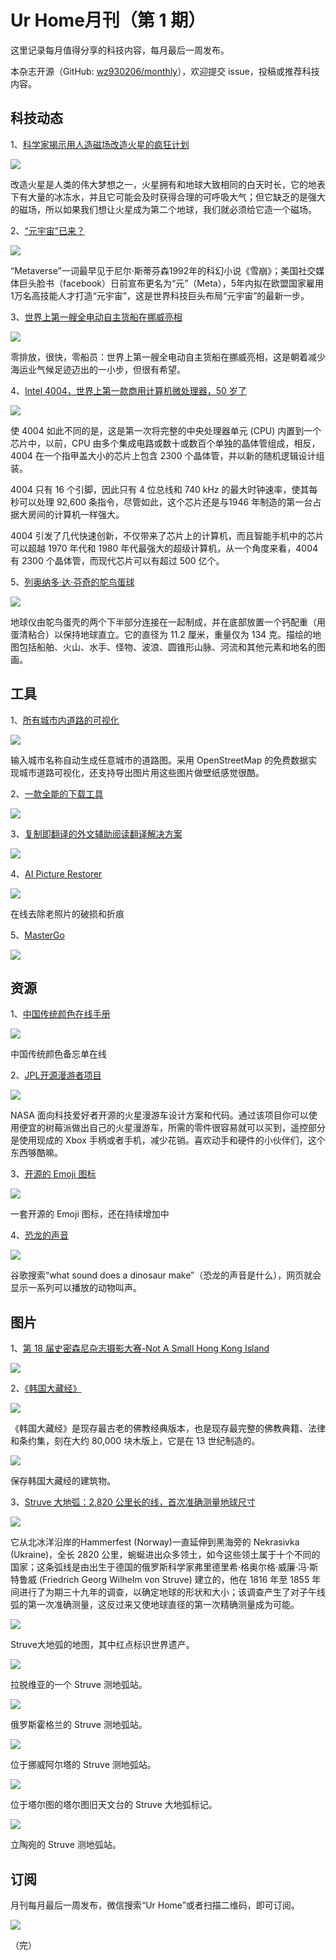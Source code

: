# Ur Home月刊（第 1 期）

这里记录每月值得分享的科技内容，每月最后一周发布。

本杂志开源（GitHub: [wz930206/monthly](https://github.com/wz930206/monthly)），欢迎提交 issue，投稿或推荐科技内容。

## 科技动态

1、[科学家揭示用人造磁场改造火星的疯狂计划](https://www.sciencealert.com/scientists-reveal-crazy-plan-to-terraform-mars-with-an-artificial-magnetic-field)

![](https://ur-home.oss-cn-shanghai.aliyuncs.com/monthly/issue-1/DiagramOfMarsMagneticField.jpg)

改造火星是人类的伟大梦想之一，火星拥有和地球大致相同的白天时长，它的地表下有大量的冰冻水，并且它可能会及时获得合理的可呼吸大气；但它缺乏的是强大的磁场，所以如果我们想让火星成为第二个地球，我们就必须给它造一个磁场。

2、[“元宇宙”已来？](https://finance.sina.com.cn/tech/2021-11-22/doc-iktzqtyu8724768.shtml)

![](https://ur-home.oss-cn-shanghai.aliyuncs.com/monthly/issue-1/003.jpg)

“Metaverse”一词最早见于尼尔·斯蒂芬森1992年的科幻小说《雪崩》；美国社交媒体巨头脸书（facebook）日前宣布更名为“元”（Meta），5年内拟在欧盟国家雇用1万名高技能人才打造“元宇宙”，这是世界科技巨头布局“元宇宙”的最新一步。

3、[世界上第一艘全电动自主货船在挪威亮相](https://techxplore.com/news/2021-11-electric-autonomous-cargo-ship-norway.html)

![](https://ur-home.oss-cn-shanghai.aliyuncs.com/monthly/issue-1/005.jpg)

零排放，很快，零船员：世界上第一艘全电动自主货船在挪威亮相，这是朝着减少海运业气候足迹迈出的一小步，但很有希望。

4、[Intel 4004，世界上第一款商用计算机微处理器，50 岁了](https://newatlas.com/computers/intel-4004-first-computer-chip-turns-50/)

![](https://ur-home.oss-cn-shanghai.aliyuncs.com/monthly/issue-1/006.jpg)

使 4004 如此不同的是，这是第一次将完整的中央处理器单元 (CPU) 内置到一个芯片中，以前，CPU 由多个集成电路或数十或数百个单独的晶体管组成，相反，4004 在一个指甲盖大小的芯片上包含 2300 个晶体管，并以新的随机逻辑设计组装。

4004 只有 16 个引脚，因此只有 4 位总线和 740 kHz 的最大时钟速率，使其每秒可以处理 92,600 条指令，尽管如此，这个芯片还是与1946 年制造的第一台占据大房间的计算机一样强大。

4004 引发了几代快速创新，不仅带来了芯片上的计算机，而且智能手机中的芯片可以超越 1970 年代和 1980 年代最强大的超级计算机，从一个角度来看，4004 有 2300 个晶体管，而现代芯片可以有超过 500 亿个。

5、[列奥纳多·达·芬奇的鸵鸟蛋球](https://www.amusingplanet.com/2021/11/leonardo-da-vincis-ostrich-egg-globe.html)

![](https://ur-home.oss-cn-shanghai.aliyuncs.com/monthly/issue-1/da-vinci-globe-1.jpg)

地球仪由鸵鸟蛋壳的两个下半部分连接在一起制成，并在底部放置一个钙配重（用蛋清粘合）以保持地球直立。它的直径为 11.2 厘米，重量仅为 134 克。描绘的地图包括船舶、火山、水手、怪物、波浪、圆锥形山脉、河流和其他元素和地名的图画。

## 工具

1、[所有城市内道路的可视化](https://anvaka.github.io/city-roads/)

![](https://ur-home.oss-cn-shanghai.aliyuncs.com/monthly/issue-1/city-road.gif)

输入城市名称自动生成任意城市的道路图。采用 OpenStreetMap 的免费数据实现城市道路可视化，还支持导出图片用这些图片做壁纸感觉很酷。

2、[一款全能的下载工具](https://motrix.app/)

![](https://ur-home.oss-cn-shanghai.aliyuncs.com/monthly/issue-1/007.png)

3、[复制即翻译的外文辅助阅读翻译解决方案](https://copytranslator.gitee.io/)

![](https://ur-home.oss-cn-shanghai.aliyuncs.com/monthly/issue-1/CopyTranslator.gif)

4、[AI Picture Restorer](https://hotpot.ai/restore-picture)

![](https://ur-home.oss-cn-shanghai.aliyuncs.com/monthly/issue-1/001.png)

在线去除老照片的破损和折痕

5、[MasterGo](https://mastergo.com/)

![](https://ur-home.oss-cn-shanghai.aliyuncs.com/monthly/issue-1/008.png)

## 资源

1、[中国传统颜色在线手册](https://colors.ichuantong.cn/)

![](https://ur-home.oss-cn-shanghai.aliyuncs.com/monthly/issue-1/009.png)

中国传统颜色备忘单在线

2、[JPL开源漫游者项目](https://opensourcerover.jpl.nasa.gov/)

![](https://ur-home.oss-cn-shanghai.aliyuncs.com/monthly/issue-1/open-source-rover.gif)

NASA 面向科技爱好者开源的火星漫游车设计方案和代码。通过该项目你可以使用便宜的树莓派做出自己的火星漫游车，所需的零件很容易就可以买到，遥控部分是使用现成的 Xbox 手柄或者手机，减少花销。喜欢动手和硬件的小伙伴们，这个东西够酷嘛。

3、[开源的 Emoji 图标](https://openmoji.org/)

![](https://ur-home.oss-cn-shanghai.aliyuncs.com/monthly/issue-1/010.png)

一套开源的 Emoji 图标，还在持续增加中

4、[恐龙的声音](https://www.google.com/search?q=what%20sound%20does%20a%20dinosaur%20make)

![](https://ur-home.oss-cn-shanghai.aliyuncs.com/monthly/issue-1/011.png)

谷歌搜索“what sound does a dinosaur make”（恐龙的声音是什么），网页就会显示一系列可以播放的动物叫声。

## 图片

1、[第 18 届史密森尼杂志摄影大赛-Not A Small Hong Kong Island](https://photocontest.smithsonianmag.com/photocontest/detail/not-a-small-hong-kong-island/)

![](https://ur-home.oss-cn-shanghai.aliyuncs.com/monthly/issue-1/002.png)

2、[《韩国大藏经》](https://www.amusingplanet.com/2021/10/tripitaka-koreana.html)

![](https://ur-home.oss-cn-shanghai.aliyuncs.com/monthly/issue-1/tripitaka-koreana-2.jpg)

《韩国大藏经》是现存最古老的佛教经典版本，也是现存最完整的佛教典籍、法律和条约集，刻在大约 80,000 块木版上，它是在 13 世纪制造的。

![](https://ur-home.oss-cn-shanghai.aliyuncs.com/monthly/issue-1/tripitaka-koreana-1.jpg)

保存韩国大藏经的建筑物。

3、[Struve 大地弧：2,820 公里长的线，首次准确测量地球尺寸](https://www.amusingplanet.com/2016/10/struve-geodetic-arc-2820-km-line-that.html)

![](https://ur-home.oss-cn-shanghai.aliyuncs.com/monthly/issue-1/struve-geodetic-arc-66.jpg)

它从北冰洋沿岸的Hammerfest (Norway)一直延伸到黑海旁的 Nekrasivka (Ukraine)，全长 2820 公里，蜿蜒进出众多领土，如今这些领土属于十个不同的国家；这条弧线是由出生于德国的俄罗斯科学家弗里德里希·格奥尔格·威廉·冯·斯特鲁威 (Friedrich Georg Wilhelm von Struve) 建立的，他在 1816 年至 1855 年间进行了为期三十九年的调查，以确定地球的形状和大小；该调查产生了对子午线弧的第一次准确测量，这反过来又使地球直径的第一次精确测量成为可能。

![](https://ur-home.oss-cn-shanghai.aliyuncs.com/monthly/issue-1/struve-geodetic-arc-map6.png)

Struve大地弧的地图，其中红点标识世界遗产。

![](https://ur-home.oss-cn-shanghai.aliyuncs.com/monthly/issue-1/struve-geodetic-arc-12.jpg)

拉脱维亚的一个 Struve 测地弧站。

![](https://ur-home.oss-cn-shanghai.aliyuncs.com/monthly/issue-1/struve-geodetic-arc-22.jpg)

俄罗斯霍格兰的 Struve 测地弧站。

![](https://ur-home.oss-cn-shanghai.aliyuncs.com/monthly/issue-1/struve-geodetic-arc-32.jpg)

位于挪威阿尔塔的 Struve 测地弧站。

![](https://ur-home.oss-cn-shanghai.aliyuncs.com/monthly/issue-1/struve-geodetic-arc-42.jpg)

位于塔尔图的塔尔图旧天文台的 Struve 大地弧标记。

![](https://ur-home.oss-cn-shanghai.aliyuncs.com/monthly/issue-1/struve-geodetic-arc-52.jpg)

立陶宛的 Struve 测地弧站。


## 订阅

月刊每月最后一周发布，微信搜索“Ur Home”或者扫描二维码，即可订阅。

![](https://ur-home.oss-cn-shanghai.aliyuncs.com/weixin/weixin_gzh.jpg)

（完）
